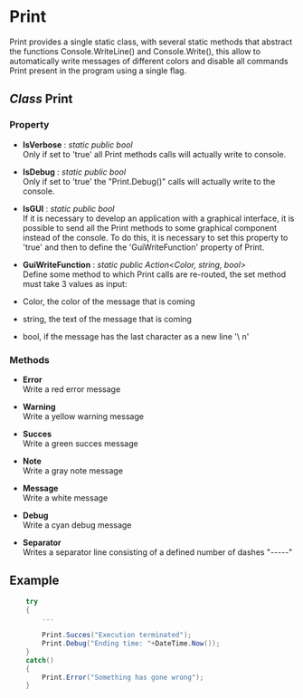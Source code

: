 # Print
Print provides a single static class, with  several static methods that abstract the functions Console.WriteLine() and Console.Write(), this allow to automatically write messages of different colors and disable all commands Print present in the program using a single flag.

## *Class* Print
### Property
- **IsVerbose** : *static public bool*\
Only if set to 'true' all Print methods calls will actually write to console.

- **IsDebug** : *static public bool*\
Only if set to 'true' the "Print.Debug()" calls will actually write to the console.

- **IsGUI** : *static public bool*\
If it is necessary to develop an application with a graphical interface, it is possible to send all the Print methods to some graphical component instead of the console.
To do this, it is necessary to set this property to 'true' and then to define the 'GuiWriteFunction' property of Print.

- **GuiWriteFunction** : *static public Action<Color, string, bool>*\
Define some method to which Print calls are re-routed, the set method must take 3 values as input:
- Color, the color of the message that is coming
- string, the text of the message that is coming
- bool, if the message has the last character as a new line '\ n'


### Methods

- **Error**\
Write a red error message

- **Warning**\
Write a yellow warning message

- **Succes**\
Write a green succes message

- **Note**\
Write a gray note message

- **Message**\
Write a white message

- **Debug**\
Write a cyan debug message

- **Separator**\
Writes a separator line consisting of a defined number of dashes "-----"


## Example 
```C#
	try
	{
		...
		
		Print.Succes("Execution terminated");
		Print.Debug("Ending time: "+DateTime.Now());
	}
	catch()
	{
		Print.Error("Something has gone wrong");
	}
    
```